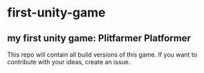 # first-unity-game
## my first unity game: Plitfarmer Platformer

This repo will contain all build versions of this game. If you want to contribute with your ideas, create an issue.
